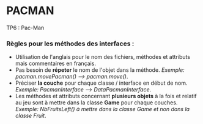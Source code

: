 # PACMAN
TP6 : Pac-Man

### Règles pour les méthodes des interfaces :
- Utilisation de l'anglais pour le nom des fichiers, méthodes et attributs mais commentaires en français.
- Pas besoin de **répeter** le nom de l'objet dans la méthode. *Exemple: pacman.movePacman() --> pacman.move()*.
- Préciser **la couche** pour chaque classe / interface en début de nom. *Exemple: PacmanInterface --> DataPacmanInterface*.
- Les méthodes et attributs concernant **plusieurs objets** à la fois et relatif au jeu sont à mettre dans la classe **Game** pour chaque couches. *Exemple: NbFruitsLeft() à mettre dans la classe Game et non dans la classe Fruit*.